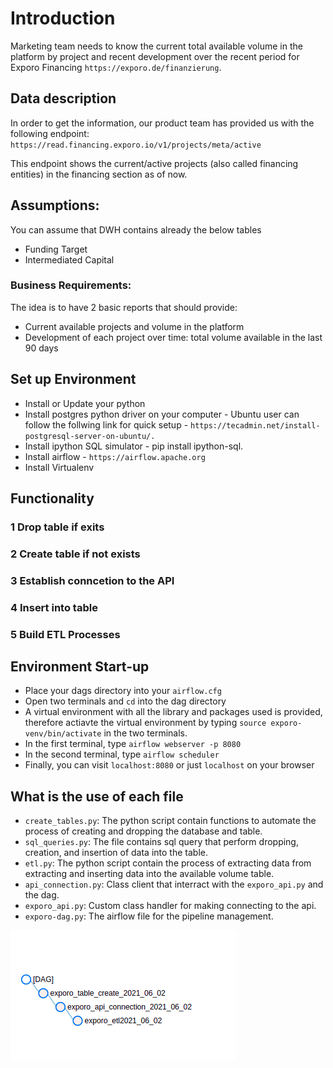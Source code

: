 #	Introduction          
Marketing team needs to know the current total available volume in the platform by project and recent development over the recent period for Exporo Financing `https://exporo.de/finanzierung`.
## Data description
In order to get the information, our product team has provided us with the following endpoint: `https://read.financing.exporo.io/v1/projects/meta/active`

This endpoint shows the current/active projects (also called financing entities) in the financing section as of now. 

##	Assumptions:
You can assume that DWH contains already the below tables
*	Funding Target
*	Intermediated Capital

### Business Requirements:
The idea is to have 2 basic reports that should provide:
*	Current available projects and volume in the platform
*	Development of each project over time: total volume available in the last 90 days

## Set up Environment
*   Install or Update your python
*   Install postgres python driver on your computer - Ubuntu user can follow the follwing link for quick setup - `https://tecadmin.net/install-postgresql-server-on-ubuntu/.`
*   Install ipython SQL simulator - pip install ipython-sql.
* 	Install airflow - `https://airflow.apache.org`
*	Install Virtualenv

##  Functionality
### 1   Drop table if exits
### 2   Create table if not exists
###	3	Establish conncetion to the API
### 4   Insert into table
### 5   Build ETL Processes

## Environment Start-up
*	Place your dags directory into your `airflow.cfg`
*	Open two terminals and `cd` into the dag directory
* 	A virtual environment with all the library and packages used is provided, therefore actiavte the virtual environment by typing `source exporo-venv/bin/activate` in the two terminals.
*	In the first terminal, type `airflow webserver -p 8080`
*	In the second terminal, type `airflow scheduler`
*	Finally, you can visit `localhost:8080` or just `localhost` on your browser

## What is the use of each file
*   `create_tables.py`: The python script contain functions to automate the process of creating and dropping the database and table.
*   `sql_queries.py`: The file contains sql query that perform dropping, creation, and insertion of data into the table. 
*   `etl.py`: The python script contain the process of extracting data from extracting and inserting data into the available volume table.
*   `api_connection.py`: Class client that interract with the `exporo_api.py` and the dag.
*   `exporo_api.py`: Custom class handler for making connecting to the api.
*   `exporo-dag.py`:  The airflow file for the pipeline management.


![alt text](https://github.com/JohnOMDev/data-engineering-projects/blob/main/exporo_api_connection_with_airflow_and_pql/images/exporo_dag.png?raw=true)